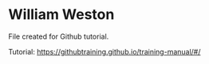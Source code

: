# William Weston

File created for Github tutorial.

Tutorial: <https://githubtraining.github.io/training-manual/#/>